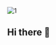 
![1](https://github.com/sibaonick/sibaonick/assets/64901626/987a36b7-a978-4d96-99cb-2048948ce12b)
## Hi there 👋


<!--
**sibaonick/sibaonick** is a ✨ _special_ ✨ repository because its `README.md` (this file) appears on your GitHub profile.

Here are some ideas to get you started:

- 🔭 I’m currently working on ...
- 🌱 I’m currently learning ...
- 👯 I’m looking to collaborate on ...
- 🤔 I’m looking for help with ...
- 💬 Ask me about ...
- 📫 How to reach me: ...
- 😄 Pronouns: ...
- ⚡ Fun fact: ...
-->
